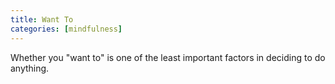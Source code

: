 ```yaml
---
title: Want To
categories: [mindfulness]
---
```

Whether you "want to" is one of the least important factors in deciding to do anything.
